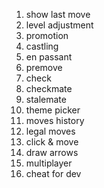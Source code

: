 1. show last move
2. level adjustment
3. promotion
4. castling
5. en passant
6. premove
7. check
8. checkmate
9. stalemate
10. theme picker
11. moves history
12. legal moves
13. click & move
14. draw arrows
15. multiplayer
16. cheat for dev